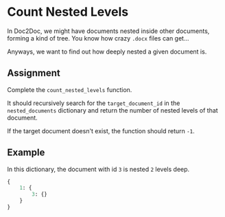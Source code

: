 # Count Nested Levels

In Doc2Doc, we might have documents nested inside other documents, forming a kind of tree. You know how crazy `.docx` files can get...

Anyways, we want to find out how deeply nested a given document is.

## Assignment

Complete the `count_nested_levels` function.

It should recursively search for the `target_document_id` in the `nested_documents` dictionary and return the number of nested levels of that document.

If the target document doesn't exist, the function should return `-1`.

## Example

In this dictionary, the document with id `3` is nested `2` levels deep.

```py
{
    1: {
        3: {}
    }
}
```